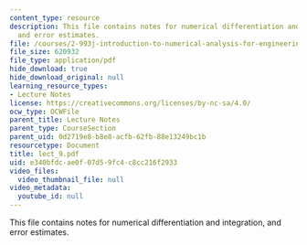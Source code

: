 ```yaml
---
content_type: resource
description: This file contains notes for numerical differentiation and integration,
  and error estimates.
file: /courses/2-993j-introduction-to-numerical-analysis-for-engineering-13-002j-spring-2005/e340bfdcae0f07d59fc4c8cc216f2933_lect_9.pdf
file_size: 620932
file_type: application/pdf
hide_download: true
hide_download_original: null
learning_resource_types:
- Lecture Notes
license: https://creativecommons.org/licenses/by-nc-sa/4.0/
ocw_type: OCWFile
parent_title: Lecture Notes
parent_type: CourseSection
parent_uid: 0d2719e8-b8e8-acfb-62fb-88e13249bc1b
resourcetype: Document
title: lect_9.pdf
uid: e340bfdc-ae0f-07d5-9fc4-c8cc216f2933
video_files:
  video_thumbnail_file: null
video_metadata:
  youtube_id: null
---
```

This file contains notes for numerical differentiation and integration, and error estimates.
